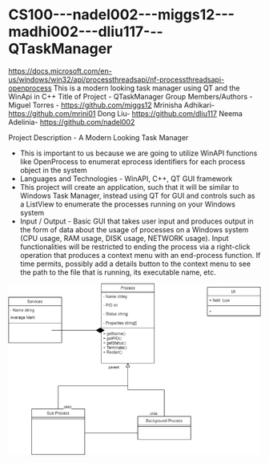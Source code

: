 # CS100---nadel002---miggs12---madhi002---dliu117---QTaskManager
https://docs.microsoft.com/en-us/windows/win32/api/processthreadsapi/nf-processthreadsapi-openprocess
This is a modern looking task manager using QT and the WinApi in C++
Title of Project -  QTaskManager
Group Members/Authors - Miguel Torres - https://github.com/miggs12
                        Mrinisha Adhikari- https://github.com/mrini01
                        Dong Liu- https://github.com/dliu117
                        Neema Adelinia- https://github.com/nadel002
             
Project Description - A Modern Looking Task Manager
  - This is important to us because we are going to utilize WinAPI functions like OpenProcess to enumerat eprocess identifiers for each process object in the system
  - Languages and Technologies - WinAPI, C++, QT GUI framework
  - This project will create an application, such that it will be similar to Windows Task Manager, instead using QT for GUI and controls such as a ListView to enumerate    the processes running on your Windows system 
  - Input / Output - Basic GUI that takes user input and produces output in the form of data about the usage of processes on a Windows system (CPU usage, RAM usage, DISK   usage, NETWORK usage). Input functionalities will be restricted to ending the process via a right-click operation that produces a context menu with an end-process       function. If time permits, possibly add a details button to the context menu to see the path to the file that is running, its executable name, etc.


![Screenshot](uml.drawio.png)


